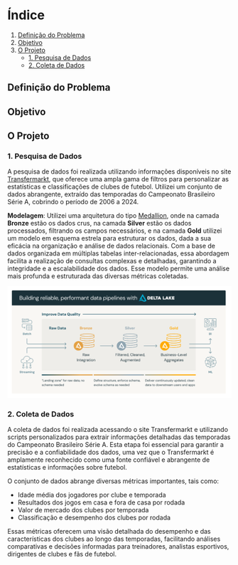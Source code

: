 # Índice
1. [Definição do Problema](#definição-do-problema)
2. [Objetivo](#objetivo)
3. [O Projeto](#o-projeto)
   - [1. Pesquisa de Dados](#1-pesquisa-de-dados)
   - [2. Coleta de Dados](#2-coleta-de-dados)

## Definição do Problema

## Objetivo

## O Projeto

### 1. Pesquisa de Dados

A pesquisa de dados foi realizada utilizando informações disponíveis no site [Transfermarkt](https://www.transfermarkt.com), que oferece uma ampla gama de filtros para personalizar as estatísticas e classificações de clubes de futebol. Utilizei um conjunto de dados abrangente, extraído das temporadas do Campeonato Brasileiro Série A, cobrindo o período de 2006 a 2024.

**Modelagem**: Utilizei uma arquitetura do tipo [Medallion](https://www.databricks.com/glossary/medallion-architecture), onde na camada **Bronze** estão os dados crus, na camada **Silver** estão os dados processados, filtrando os campos necessários, e na camada **Gold** utilizei um modelo em esquema estrela para estruturar os dados, dada a sua eficácia na organização e análise de dados relacionais. Com a base de dados organizada em múltiplas tabelas inter-relacionadas, essa abordagem facilita a realização de consultas complexas e detalhadas, garantindo a integridade e a escalabilidade dos dados. Esse modelo permite uma análise mais profunda e estruturada das diversas métricas coletadas.

[![Medallion](images/medallion_schema.png)](https://www.databricks.com/glossary/medallion-architecture)

### 2. Coleta de Dados

A coleta de dados foi realizada acessando o site Transfermarkt e utilizando scripts personalizados para extrair informações detalhadas das temporadas do Campeonato Brasileiro Série A. Esta etapa foi essencial para garantir a precisão e a confiabilidade dos dados, uma vez que o Transfermarkt é amplamente reconhecido como uma fonte confiável e abrangente de estatísticas e informações sobre futebol.

O conjunto de dados abrange diversas métricas importantes, tais como:

- Idade média dos jogadores por clube e temporada
- Resultados dos jogos em casa e fora de casa por rodada
- Valor de mercado dos clubes por temporada
- Classificação e desempenho dos clubes por rodada

Essas métricas oferecem uma visão detalhada do desempenho e das características dos clubes ao longo das temporadas, facilitando análises comparativas e decisões informadas para treinadores, analistas esportivos, dirigentes de clubes e fãs de futebol.
